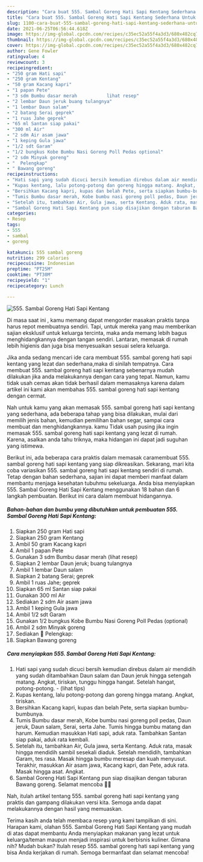 ```yaml
---
description: "Cara buat 555. Sambal Goreng Hati Sapi Kentang Sederhana Untuk Jualan"
title: "Cara buat 555. Sambal Goreng Hati Sapi Kentang Sederhana Untuk Jualan"
slug: 1100-cara-buat-555-sambal-goreng-hati-sapi-kentang-sederhana-untuk-jualan
date: 2021-06-25T06:56:44.618Z
image: https://img-global.cpcdn.com/recipes/c35ec52a55f4a3d3/680x482cq70/555-sambal-goreng-hati-sapi-kentang-foto-resep-utama.jpg
thumbnail: https://img-global.cpcdn.com/recipes/c35ec52a55f4a3d3/680x482cq70/555-sambal-goreng-hati-sapi-kentang-foto-resep-utama.jpg
cover: https://img-global.cpcdn.com/recipes/c35ec52a55f4a3d3/680x482cq70/555-sambal-goreng-hati-sapi-kentang-foto-resep-utama.jpg
author: Gene Fowler
ratingvalue: 4
reviewcount: 3
recipeingredient:
- "250 gram Hati sapi"
- "250 gram Kentang"
- "50 gram Kacang kapri"
- "1 papan Pete"
- "3 sdm Bumbu dasar merah           lihat resep"
- "2 lembar Daun jeruk buang tulangnya"
- "1 lembar Daun salam"
- "2 batang Serai geprek"
- "1 ruas Jahe geprek"
- "65 ml Santan siap pakai"
- "300 ml Air"
- "2 sdm Air asam jawa"
- "1 keping Gula jawa"
- "1/2 sdt Garam"
- "1/2 bungkus Kobe Bumbu Nasi Goreng Poll Pedas optional"
- "2 sdm Minyak goreng"
- "  Pelengkap"
- " Bawang goreng"
recipeinstructions:
- "Hati sapi yang sudah dicuci bersih kemudian direbus dalam air mendidih yang sudah ditambahkan Daun salam dan Daun jeruk hingga setengah matang. Angkat, tiriskan, tunggu hingga hangat. Setelah hangat, potong-potong.           (lihat tips)"
- "Kupas kentang, lalu potong-potong dan goreng hingga matang. Angkat, tiriskan."
- "Bersihkan Kacang kapri, kupas dan belah Pete, serta siapkan bumbu-bumbunya."
- "Tumis Bumbu dasar merah, Kobe bumbu nasi goreng poll pedas, Daun jeruk, Daun salam, Serai, serta Jahe. Tumis hingga bumbu matang dan harum. Kemudian masukkan Hati sapi, aduk rata. Tambahkan Santan siap pakai, aduk rata kembali."
- "Setelah itu, tambahkan Air, Gula jawa, serta Kentang. Aduk rata, masak hingga mendidih sambil sesekali diaduk. Setelah mendidih, tambahkan Garam, tes rasa. Masak hingga bumbu meresap dan kuah menyusut. Terakhir, masukkan Air asam jawa, Kacang kapri, dan Pete, aduk rata. Masak hingga asat. Angkat."
- "Sambal Goreng Hati Sapi Kentang pun siap disajikan dengan taburan Bawang goreng. Selamat mencoba 🙏😊"
categories:
- Resep
tags:
- 555
- sambal
- goreng

katakunci: 555 sambal goreng 
nutrition: 299 calories
recipecuisine: Indonesian
preptime: "PT25M"
cooktime: "PT30M"
recipeyield: "1"
recipecategory: Lunch

---
```



![555. Sambal Goreng Hati Sapi Kentang](https://img-global.cpcdn.com/recipes/c35ec52a55f4a3d3/680x482cq70/555-sambal-goreng-hati-sapi-kentang-foto-resep-utama.jpg)

Di masa  saat ini , kamu memang dapat mengorder masakan praktis tanpa harus repot membuatnya sendiri. Tapi, untuk mereka yang mau memberikan sajian eksklusif untuk keluarga tercinta, maka anda memang lebih bagus menghidangkannya dengan tangan sendiri. Lantaran, memasak di rumah lebih higienis dan juga bisa menyesuaikan sesuai selera keluarga.

Jika anda sedang mencari ide cara membuat 555. sambal goreng hati sapi kentang yang lezat dan sederhana,maka di sinilah tempatnya. Cara membuat 555. sambal goreng hati sapi kentang  sebenarnya mudah dilakukan jika anda melakukannya dengan cara yang tepat. Namun, kamu tidak usah cemas akan tidak berhasil dalam memasaknya 
karena dalam artikel ini kami akan membahas 555. sambal goreng hati sapi kentang dengan cermat.  



Nah untuk kamu yang akan memasak 555. sambal goreng hati sapi kentang yang sederhana, ada beberapa tahap yang bisa dilakukan, mulai dari memilih jenis bahan, kemudian pemilihan bahan segar, sampai cara membuat dan menghidangkannya. kamu Tidak usah pusing jika ingin memasak 555. sambal goreng hati sapi kentang yang lezat di rumah. Karena, asalkan anda  tahu triknya, maka hidangan ini dapat jadi suguhan yang istimewa.

Berikut ini, ada beberapa cara praktis  dalam memasak caramembuat 555. sambal goreng hati sapi kentang yang siap dikreasikan. Sekarang, mari kita coba variasikan 555. sambal goreng hati sapi kentang sendiri di rumah. Tetap dengan bahan sederhana, sajian ini dapat memberi manfaat dalam membantu menjaga kesehatan tubuhmu sekeluarga. Anda bisa menyiapkan 555. Sambal Goreng Hati Sapi Kentang menggunakan 18 bahan dan 6 langkah pembuatan. Berikut ini cara dalam membuat hidangannya.

<!--inarticleads1-->

##### Bahan-bahan dan bumbu yang dibutuhkan untuk pembuatan 555. Sambal Goreng Hati Sapi Kentang:

1. Siapkan 250 gram Hati sapi
1. Siapkan 250 gram Kentang
1. Ambil 50 gram Kacang kapri
1. Ambil 1 papan Pete
1. Gunakan 3 sdm Bumbu dasar merah           (lihat resep)
1. Siapkan 2 lembar Daun jeruk; buang tulangnya
1. Ambil 1 lembar Daun salam
1. Siapkan 2 batang Serai; geprek
1. Ambil 1 ruas Jahe; geprek
1. Siapkan 65 ml Santan siap pakai
1. Gunakan 300 ml Air
1. Sediakan 2 sdm Air asam jawa
1. Ambil 1 keping Gula jawa
1. Ambil 1/2 sdt Garam
1. Gunakan 1/2 bungkus Kobe Bumbu Nasi Goreng Poll Pedas (optional)
1. Ambil 2 sdm Minyak goreng
1. Sediakan  📌 Pelengkap:
1. Siapkan  Bawang goreng




<!--inarticleads2-->

##### Cara menyiapkan 555. Sambal Goreng Hati Sapi Kentang:

1. Hati sapi yang sudah dicuci bersih kemudian direbus dalam air mendidih yang sudah ditambahkan Daun salam dan Daun jeruk hingga setengah matang. Angkat, tiriskan, tunggu hingga hangat. Setelah hangat, potong-potong. -           (lihat tips)
1. Kupas kentang, lalu potong-potong dan goreng hingga matang. Angkat, tiriskan.
1. Bersihkan Kacang kapri, kupas dan belah Pete, serta siapkan bumbu-bumbunya.
1. Tumis Bumbu dasar merah, Kobe bumbu nasi goreng poll pedas, Daun jeruk, Daun salam, Serai, serta Jahe. Tumis hingga bumbu matang dan harum. Kemudian masukkan Hati sapi, aduk rata. Tambahkan Santan siap pakai, aduk rata kembali.
1. Setelah itu, tambahkan Air, Gula jawa, serta Kentang. Aduk rata, masak hingga mendidih sambil sesekali diaduk. Setelah mendidih, tambahkan Garam, tes rasa. Masak hingga bumbu meresap dan kuah menyusut. Terakhir, masukkan Air asam jawa, Kacang kapri, dan Pete, aduk rata. Masak hingga asat. Angkat.
1. Sambal Goreng Hati Sapi Kentang pun siap disajikan dengan taburan Bawang goreng. Selamat mencoba 🙏😊




Nah, itulah artikel tentang  555. sambal goreng hati sapi kentang  yang praktis dan gampang dilakukan versi kita. Semoga anda dapat melakukannya dengan hasil yang memuaskan. 

Terima kasih anda telah membaca resep yang kami tampilkan di sini. Harapan kami, olahan  555. Sambal Goreng Hati Sapi Kentang yang mudah di atas dapat membantu Anda menyiapkan makanan yang lezat untuk keluarga/teman maupun menjadi inspirasi untuk berbisnis kuliner. Gimana nih? Mudah bukan? Itulah resep 555. sambal goreng hati sapi kentang yang bisa Anda kerjakan di rumah. Semoga bermanfaat dan selamat mencoba!

